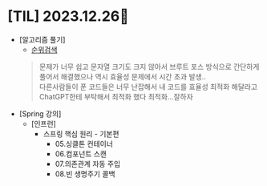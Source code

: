 # [TIL] 2023.12.26📒

* [알고리즘 풀기]
  * [순위검색](https://github.com/elephant97/PROGRAMMERS/blob/main/Java/Level%202/%EC%88%9C%EC%9C%84%EA%B2%80%EC%83%89.java)
   > 문제가 너무 쉽고 문자열 크기도 크지 않아서 브루트 포스 방식으로 간단하게 풀어서 해결했으나 역시 효율성 문제에서 시간 초과 발생..     
   > 다른사람들이 푼 코드들은 너무 난잡해서 내 코드를 효율성 최적화 해달라고 ChatGPT한테 부탁해서 최적화 했다 최적화...잘하자
* [Spring 강의]
  * [인프런]
    * 스프링 핵심 원리 - 기본편
      * 05.싱클톤 컨테이너
      * 06.컴포넌트 스캔
      * 07.의존관계 자동 주입
      * 08.빈 생명주기 콜백
